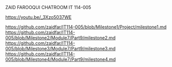 
ZAID FAROOQUI
CHATROOM
IT 114-005

https://youtu.be/_3Xzo5037WE

https://github.com/zaidfar/IT114-005/blob/Milestone1/Project/milestone1.md
https://github.com/zaidfar/IT114-005/blob/Milestone2/Module7/Part9/milestone2.md
https://github.com/zaidfar/IT114-005/blob/Milestone3/Module7/Part9/milestone3.md
https://github.com/zaidfar/IT114-005/blob/Milestone4/Module7/Part9/milestone4.md